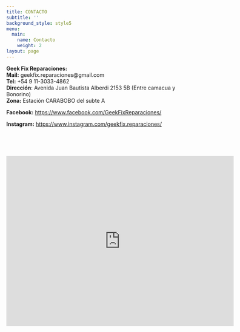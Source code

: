 ```yaml
---
title: CONTACTO
subtitle: ''
background_style: style5
menu:
  main:
    name: Contacto
    weight: 2
layout: page
---
```

<p><strong>Geek Fix Reparaciones:</strong><br /><strong>Mail:</strong> geekfix.reparaciones@gmail.com<br /><strong>Tel:</strong> +54 9 11-3033-4862<br /><strong>Direcci&oacute;n</strong>: Avenida Juan Bautista Alberdi 2153 5B (Entre camacua y Bonorino) <br /><strong>Zona:</strong> Estaci&oacute;n CARABOBO del subte A</p>
<p><strong>Facebook:</strong>&nbsp;<a href="https://www.facebook.com/GeekFixReparaciones/">https://www.facebook.com/GeekFixReparaciones/</a></p>
<p><strong>Instagram:</strong>&nbsp;<a href="https://www.instagram.com/geekfix.reparaciones/">https://www.instagram.com/geekfix.reparaciones/</a></p>
<p>&nbsp;</p>
<p>&nbsp;</p>

<iframe src="https://www.google.com/maps/embed?pb=!1m18!1m12!1m3!1d3282.973764802347!2d-58.46053494962284!3d-34.630103266304936!2m3!1f0!2f0!3f0!3m2!1i1024!2i768!4f13.1!3m3!1m2!1s0x95bcca28a4ab665f%3A0xe55739e0ba47c18a!2sAv.%20Juan%20Bautista%20Alberdi%202153%2C%20C1406GRK%20CABA!5e0!3m2!1sen!2sar!4v1582050073414!5m2!1sen!2sar" width="600" height="450" frameborder="0" style="border:0;" allowfullscreen=""></iframe>
